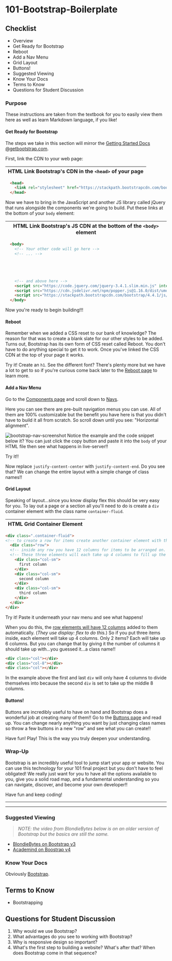 # 101-Bootstrap-Boilerplate

## Checklist

* Overview
* Get Ready for Bootstrap
* Reboot
* Add a Nav Menu
* Grid Layout
* Buttons!
* Suggested Viewing
* Know Your Docs
* Terms to Know
* Questions for Student Discussion

### Purpose

These instructions are taken from the textbook for you to easily view them here as well as learn Markdown language, if you like!

#### Get Ready for Bootstrap

The steps we take in this section will mirror the [Getting Started Docs @getbootstrap.com](https://getbootstrap.com/docs/4.4/getting-started/introduction/).

First, link the CDN to your web page:

|HTML Link Bootstrap's CDN in the `<head>` of your page|
|---|

```html
  <head>
    <link rel="stylesheet" href="https://stackpath.bootstrapcdn.com/bootstrap/4.4.1/css/bootstrap.min.css" integrity="sha384-Vkoo8x4CGsO3+Hhxv8T/Q5PaXtkKtu6ug5TOeNV6gBiFeWPGFN9MuhOf23Q9Ifjh" crossorigin="anonymous">
  </head>  
```

Now we have to bring in the JavaScript and another JS library called jQuery that runs alongside the components we're going to build. Put these links at the bottom of your `body` element:

|HTML Link Bootstrap's JS CDN at the bottom of the `<body>` element|
|---|

```html
  <body>
    <!-- Your other code will go here -->
    <!-- ... -->





    <!-- and above here -->
    <script src="https://code.jquery.com/jquery-3.4.1.slim.min.js" integrity="sha384-J6qa4849blE2+poT4WnyKhv5vZF5SrPo0iEjwBvKU7imGFAV0wwj1yYfoRSJoZ+n" crossorigin="anonymous"></script>
    <script src="https://cdn.jsdelivr.net/npm/popper.js@1.16.0/dist/umd/popper.min.js" integrity="sha384-Q6E9RHvbIyZFJoft+2mJbHaEWldlvI9IOYy5n3zV9zzTtmI3UksdQRVvoxMfooAo" crossorigin="anonymous"></script>
    <script src="https://stackpath.bootstrapcdn.com/bootstrap/4.4.1/js/bootstrap.min.js" integrity="sha384-wfSDF2E50Y2D1uUdj0O3uMBJnjuUD4Ih7YwaYd1iqfktj0Uod8GCExl3Og8ifwB6" crossorigin="anonymous"></script>
  </body>
```

Now you're ready to begin building!!!

#### Reboot

Remember when we added a CSS reset to our bank of knowledge? The reason for that was to create a blank slate for our other styles to be added. Turns out, Bootstrap has its own form of CSS reset called Reboot. You don't have to do anything special to get it to work. Once you've linked the CSS CDN at the top of your page it works.

Try it! Create an `h1`. See the different font? There's plenty more but we have a lot to get to so if you're curious come back later to the [Reboot page](https://getbootstrap.com/docs/4.4/content/reboot/) to learn more.

#### Add a Nav Menu

Go to the [Components page](https://getbootstrap.com/docs/4.4/components/alerts/) and scroll down to [Navs](https://getbootstrap.com/docs/4.4/components/navs/).

Here you can see there are pre-built navigation menus you can use. All of them are 100% customizable but the benefit you have here is that you didn't have to build it all from scratch. So scroll down until you see: "Horizontal alignment".

![bootstrap-nav-screenshot](../images/bootstrap-nav-screenshot.png)
Notice the example and the code snippet below it? You can just click the copy button and paste it into the `body` of your HTML file then see what happens in live-server!!

Try it!!

Now replace `justify-content-center` with `justify-content-end`. Do you see that? We can change the entire layout with a simple change of class names!!

#### Grid Layout

Speaking of layout...since you know display flex this should be very easy for you. To lay out a page or a section all you'll need to do is create a `div` container element with the class name `container-fluid`.

|HTML Grid Container Element|
|---|

```html
<div class=".container-fluid">
<!-- to create a row for items create another container element with the class name: "row" -->
  <div class="row">
  <!-- inside any row you have 12 columns for items to be arranged on. -->
  <!-- These three elements will each take up 4 columns to fill up the screen -->
    <div class="col-sm">
      first column
    </div>
    <div class="col-sm">
      second column
    </div>
    <div class="col-sm">
      third column
    </div>
  </div>
</div>
```

Try it! Paste it underneath your nav menu and see what happens!

When you do this, the [row elements will have 12 columns](https://getbootstrap.com/docs/4.4/layout/grid/) added to them automatically. (*They use display: flex to do this.*) So if you put three items inside, each element will take up 4 columns. Only 2 items? Each will take up 6 columns. But you can change that by giving it the number of columns it should take up with...you guessed it...a class name!!

```html
<div class="col"></div>
<div class="col-8"></div>
<div class="col"></div>
```

In the example above the first and last `div` will only have 4 columns to divide themselves into because the second `div` is set to take up the middle 8 columns.

#### Buttons!

Buttons are incredibly useful to have on hand and Bootstrap does a wonderful job at creating many of them!! Go to the [Buttons page](https://getbootstrap.com/docs/4.4/components/buttons/) and read up. You can change nearly anything you want by just changing class names so throw a few buttons in a new "row" and see what you can create!!

Have fun! Play! This is the way you truly deepen your understanding.

### Wrap-Up

Bootstrap is an incredibly useful tool to jump start your app or website. You can use this technology for your 101 final project but you don't have to feel obligated! We really just want for you to have all the options available to you, give you a solid road map, and a fundamental understanding so you can navigate, discover, and become your own developer!!

Have fun and keep coding!

*****
*****

### Suggested Viewing

> *NOTE: the video from BlondieBytes below is on an older version of Bootstrap but the basics are still the same.*

* [BlondieBytes on Bootstrap v3](https://www.youtube.com/watch?v=yalxT0PEx8c)
* [Academind on Boostrap v4](https://www.youtube.com/watch?v=7g8Gg2QVdeU)

### Know Your Docs

Obviously [Bootstrap](https://getbootstrap.com/docs/4.4/getting-started/introduction/).

## Terms to Know

* Bootstrapping

## Questions for Student Discussion

1. Why would we use Bootstrap?
1. What advantages do you see to working with Bootstrap?
1. Why is responsive design so important?
1. What's the first step to building a website? What's after that? When does Bootstrap come in that sequence?

